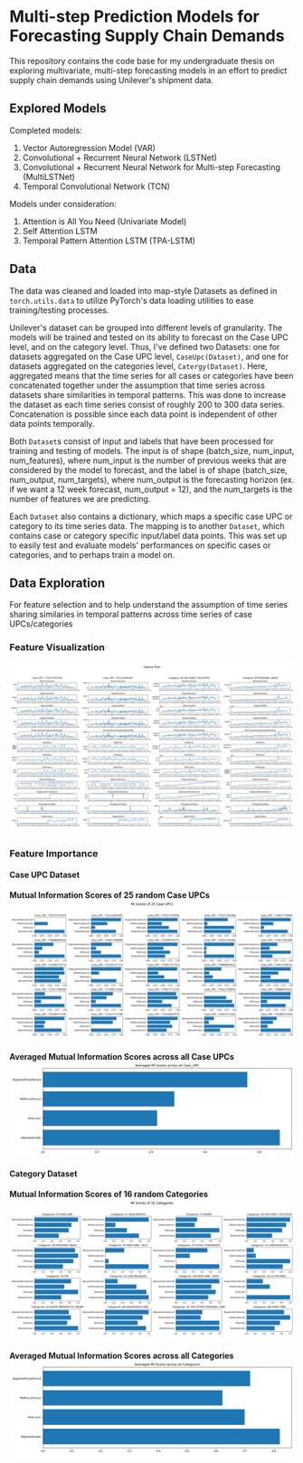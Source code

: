 # Multi-step Prediction Models for Forecasting Supply Chain Demands

This repository contains the code base for my undergraduate thesis on exploring multivariate,
multi-step forecasting models in an effort to predict supply chain demands using Unilever's shipment
data. 

## Explored Models

Completed models:

1. Vector Autoregression Model (VAR) 
2. Convolutional + Recurrent Neural Network (LSTNet)
3. Convolutional + Recurrent Neural Network for Multi-step Forecasting (MultiLSTNet)
4. Temporal Convolutional Network (TCN)

Models under consideration:

1. Attention is All You Need (Univariate Model)
2. Self Attention LSTM 
3. Temporal Pattern Attention LSTM (TPA-LSTM)

## Data
The data was cleaned and loaded into map-style Datasets as defined in `torch.utils.data`
to utilize PyTorch's data loading utilities to ease training/testing processes.

Unilever's dataset can be grouped into different levels of granularity. The models 
will be trained and tested on its ability to forecast on the Case UPC level, and on 
the category level. Thus, I've defined two Datasets: one for datasets aggregated on
the Case UPC level, `CaseUpc(Dataset)`, and one for datasets aggregated on the 
categories level, `Catergy(Dataset)`. Here, aggregated means that the time series
for all cases or categories have been concatenated together under the assumption 
that time series across datasets share similarities in temporal patterns. This 
was done to increase the dataset as each time series consist of roughly 200 to 300 
data series. Concatenation is possible since each data point is independent
of other data points temporally. 

Both `Dataset`s consist of input and labels that have been processed for 
training and testing of models. The input is of shape (batch_size, num_input, num_features),
where num_input is the number of previous weeks that are considered by the model
to forecast, and the label is of shape (batch_size, num_output, num_targets), where
num_output is the forecasting horizon (ex. if we want a 12 week forecast, num_output
= 12), and the num_targets is the number of features we are predicting.

Each `Dataset` also contains a dictionary, which maps a specific case UPC or category
to its time series data. The mapping is to another `Dataset`, which contains case
or category specific input/label data points. This was set up to easily test and
evaluate models' performances on specific cases or categories, and to perhaps train
a model on.

## Data Exploration
For feature selection and to help understand the assumption of time series sharing
similaries in temporal patterns across time series of case UPCs/categories

### Feature Visualization
![plot](figures/feature_visualizations.png)

### Feature Importance 
#### Case UPC Dataset
**Mutual Information Scores of 25 random Case UPCs**
![plot](figures/feature_importance_Case_UPC.png)

**Averaged Mutual Information Scores across all Case UPCs**
![plot](figures/feature_importance_Case_UPC_average.png)

#### Category Dataset
**Mutual Information Scores of 16 random Categories**
![plot](figures/feature_importance_Categories.png)

**Averaged Mutual Information Scores across all Categories**
![plot](figures/feature_importance_Categories_average.png)